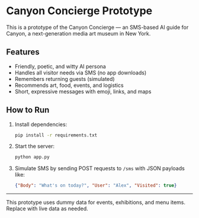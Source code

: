 # Canyon Concierge Prototype

This is a prototype of the Canyon Concierge — an SMS-based AI guide for Canyon, a next-generation media art museum in New York.

## Features
- Friendly, poetic, and witty AI persona
- Handles all visitor needs via SMS (no app downloads)
- Remembers returning guests (simulated)
- Recommends art, food, events, and logistics
- Short, expressive messages with emoji, links, and maps

## How to Run
1. Install dependencies:
   ```bash
   pip install -r requirements.txt
   ```
2. Start the server:
   ```bash
   python app.py
   ```
3. Simulate SMS by sending POST requests to `/sms` with JSON payloads like:
   ```json
   {"Body": "What's on today?", "User": "Alex", "Visited": true}
   ```

---

This prototype uses dummy data for events, exhibitions, and menu items. Replace with live data as needed.
